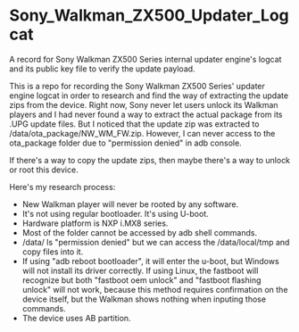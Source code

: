 # Sony_Walkman_ZX500_Updater_Logcat
A record for Sony Walkman ZX500 Series internal updater engine's logcat and its public key file to verify the update payload.

This is a repo for recording the Sony Walkman ZX500 Series' updater engine logcat in order to research and find the way of
extracting the update zips from the device.
Right now, Sony never let users unlock its Walkman players and I had never found a way to extract the actual package from its
.UPG update files. But I noticed that the update zip was extracted to /data/ota_package/NW_WM_FW.zip. However, I can never 
access to the ota_package folder due to "permission denied" in adb console.

If there's a way to copy the update zips, then maybe there's a way to unlock or root this device.

Here's my research process:
 - New Walkman player will never be rooted by any software.
 - It's not using regular bootloader. It's using U-boot.
 - Hardware platform is NXP i.MX8 series.
 - Most of the folder cannot be accessed by adb shell commands.
 - /data/ ls "permission denied" but we can access the /data/local/tmp and copy files into it.
 - If using "adb reboot bootloader", it will enter the u-boot, but Windows will not install its driver correctly.
   If using Linux, the fastboot will recognize but both "fastboot oem unlock" and "fastboot flashing unlock" will not work,
   because this method requires confirmation on the device itself, but the Walkman shows nothing when inputing those commands.
 - The device uses AB partition.
